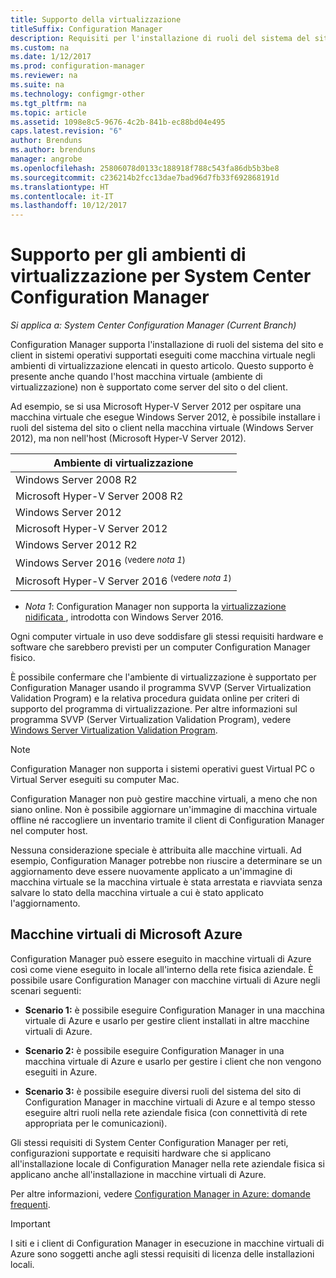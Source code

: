 ```yaml
---
title: Supporto della virtualizzazione
titleSuffix: Configuration Manager
description: Requisiti per l'installazione di ruoli del sistema del sito e dei client di System Center Configuration Manager in un ambiente di virtualizzazione.
ms.custom: na
ms.date: 1/12/2017
ms.prod: configuration-manager
ms.reviewer: na
ms.suite: na
ms.technology: configmgr-other
ms.tgt_pltfrm: na
ms.topic: article
ms.assetid: 1098e8c5-9676-4c2b-841b-ec88bd04e495
caps.latest.revision: "6"
author: Brenduns
ms.author: brenduns
manager: angrobe
ms.openlocfilehash: 25806078d0133c188918f788c543fa86db5b3be8
ms.sourcegitcommit: c236214b2fcc13dae7bad96d7fb33f692868191d
ms.translationtype: HT
ms.contentlocale: it-IT
ms.lasthandoff: 10/12/2017
---
```

# <a name="support-for-virtualization-environments-for-system-center-configuration-manager"></a>Supporto per gli ambienti di virtualizzazione per System Center Configuration Manager

*Si applica a: System Center Configuration Manager (Current Branch)*

Configuration Manager supporta l'installazione di ruoli del sistema del sito e client in sistemi operativi supportati eseguiti come macchina virtuale negli ambienti di virtualizzazione elencati in questo articolo. Questo supporto è presente anche quando l'host macchina virtuale (ambiente di virtualizzazione) non è supportato come server del sito o del client.  

 Ad esempio, se si usa Microsoft Hyper-V Server 2012 per ospitare una macchina virtuale che esegue Windows Server 2012, è possibile installare i ruoli del sistema del sito o client nella macchina virtuale (Windows Server 2012), ma non nell'host (Microsoft Hyper-V Server 2012).  

|Ambiente di virtualizzazione|  
|--------------------------------|  
|Windows Server 2008 R2|  
|Microsoft Hyper-V Server 2008 R2|  
|Windows Server 2012|  
|Microsoft Hyper-V Server 2012|  
|Windows Server 2012 R2|
|Windows Server 2016 <sup>(vedere *nota 1*)</sup>|
|Microsoft Hyper-V Server 2016 <sup>(vedere *nota 1*)|
-  *Nota 1*: Configuration Manager non supporta la [virtualizzazione nidificata ](https://technet.microsoft.com/windows-server-docs/compute/hyper-v/what-s-new-in-hyper-v-on-windows#a-namebkmknestedanested-virtualization-new), introdotta con Windows Server 2016.


 Ogni computer virtuale in uso deve soddisfare gli stessi requisiti hardware e software che sarebbero previsti per un computer Configuration Manager fisico.  

 È possibile confermare che l'ambiente di virtualizzazione è supportato per Configuration Manager usando il programma SVVP (Server Virtualization Validation Program) e la relativa procedura guidata online per criteri di supporto del programma di virtualizzazione. Per altre informazioni sul programma SVVP (Server Virtualization Validation Program), vedere [Windows Server Virtualization Validation Program](https://www.windowsservercatalog.com/svvp.aspx).  

> [!NOTE]  
>  Configuration Manager non supporta i sistemi operativi guest Virtual PC o Virtual Server eseguiti su computer Mac.  

Configuration Manager non può gestire macchine virtuali, a meno che non siano online. Non è possibile aggiornare un'immagine di macchina virtuale offline né raccogliere un inventario tramite il client di Configuration Manager nel computer host.  

Nessuna considerazione speciale è attribuita alle macchine virtuali. Ad esempio, Configuration Manager potrebbe non riuscire a determinare se un aggiornamento deve essere nuovamente applicato a un'immagine di macchina virtuale se la macchina virtuale è stata arrestata e riavviata senza salvare lo stato della macchina virtuale a cui è stato applicato l'aggiornamento.  

##  <a name="bkmk_Azure"></a> Macchine virtuali di Microsoft Azure  
 Configuration Manager può essere eseguito in macchine virtuali di Azure così come viene eseguito in locale all'interno della rete fisica aziendale. È possibile usare Configuration Manager con macchine virtuali di Azure negli scenari seguenti:  

-   **Scenario 1:** è possibile eseguire Configuration Manager in una macchina virtuale di Azure e usarlo per gestire client installati in altre macchine virtuali di Azure.  

-   **Scenario 2:** è possibile eseguire Configuration Manager in una macchina virtuale di Azure e usarlo per gestire i client che non vengono eseguiti in Azure.  

-   **Scenario 3:** è possibile eseguire diversi ruoli del sistema del sito di Configuration Manager in macchine virtuali di Azure e al tempo stesso eseguire altri ruoli nella rete aziendale fisica (con connettività di rete appropriata per le comunicazioni).  

Gli stessi requisiti di System Center Configuration Manager per reti, configurazioni supportate e requisiti hardware che si applicano all'installazione locale di Configuration Manager nella rete aziendale fisica si applicano anche all'installazione in macchine virtuali di Azure.  

Per altre informazioni, vedere [Configuration Manager in Azure: domande frequenti](/sccm/core/understand/configuration-manager-on-azure).

> [!IMPORTANT]  
>  I siti e i client di Configuration Manager in esecuzione in macchine virtuali di Azure sono soggetti anche agli stessi requisiti di licenza delle installazioni locali.  

